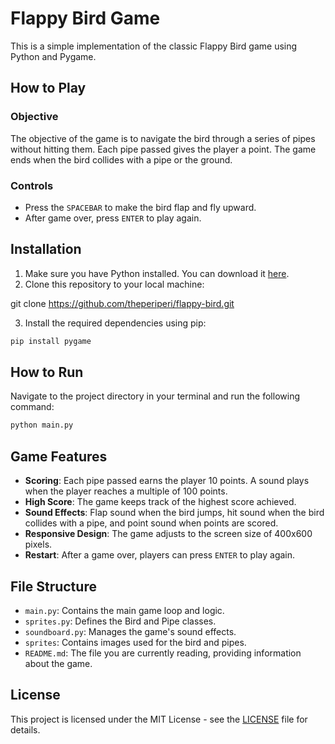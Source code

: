 # Flappy Bird Game

This is a simple implementation of the classic Flappy Bird game using Python and Pygame.

## How to Play

### Objective
The objective of the game is to navigate the bird through a series of pipes without hitting them. Each pipe passed gives the player a point. The game ends when the bird collides with a pipe or the ground.

### Controls
- Press the `SPACEBAR` to make the bird flap and fly upward.
- After game over, press `ENTER` to play again.

## Installation

1. Make sure you have Python installed. You can download it [here](https://www.python.org/downloads/).
2. Clone this repository to your local machine:

  git clone https://github.com/theperiperi/flappy-bird.git

3. Install the required dependencies using pip:
```bash
pip install pygame
```

   
## How to Run

Navigate to the project directory in your terminal and run the following command:

```bash
python main.py
```

## Game Features

- **Scoring**: Each pipe passed earns the player 10 points. A sound plays when the player reaches a multiple of 100 points.
- **High Score**: The game keeps track of the highest score achieved.
- **Sound Effects**: Flap sound when the bird jumps, hit sound when the bird collides with a pipe, and point sound when points are scored.
- **Responsive Design**: The game adjusts to the screen size of 400x600 pixels.
- **Restart**: After a game over, players can press `ENTER` to play again.

## File Structure

- `main.py`: Contains the main game loop and logic.
- `sprites.py`: Defines the Bird and Pipe classes.
- `soundboard.py`: Manages the game's sound effects.
- `sprites`: Contains images used for the bird and pipes.
- `README.md`: The file you are currently reading, providing information about the game.

## License
This project is licensed under the MIT License - see the [LICENSE](LICENSE) file for details.
